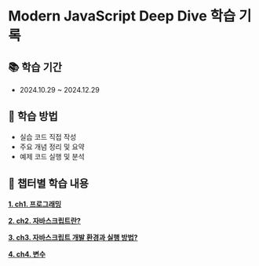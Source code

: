 # Modern JavaScript Deep Dive 학습 기록

## 📚 학습 기간

- 2024.10.29 ~ 2024.12.29

## 📝 학습 방법

- 실습 코드 직접 작성
- 주요 개념 정리 및 요약
- 예제 코드 실행 및 분석

## 📂 챕터별 학습 내용

**[1. ch1. 프로그래밍](./ch01-programming/ch01.md)**

**[2. ch2. 자바스크립트란?](./ch02-javascript/ch02.md)**

**[3. ch3. 자바스크립트 개발 환경과 실행 방법?](./ch03-javascript-develop/ch03.md)**

**[4. ch4. 변수](./ch04-variable/ch04.md)**
